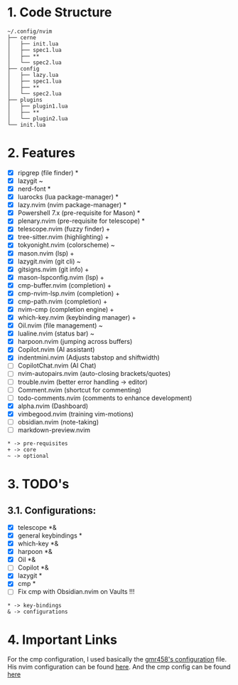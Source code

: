 # 1. Code Structure
```
~/.config/nvim
├── cerne
│   ├── init.lua
│   ├── spec1.lua
│   ├── **
│   └── spec2.lua
├── config
│   ├── lazy.lua
│   ├── spec1.lua
│   ├── **
│   └── spec2.lua
├── plugins
│   ├── plugin1.lua
│   ├── **
│   └── plugin2.lua
└── init.lua
```
# 2. Features

- [x] ripgrep (file finder) *
- [x] lazygit ~
- [x] nerd-font *
- [x] luarocks (lua package-manager) *
- [x] lazy.nvim (nvim package-manager) *
- [x] Powershell 7.x (pre-requisite for Mason) *
- [x] plenary.nvim (pre-requisite for telescope) *
- [x] telescope.nvim (fuzzy finder) +
- [x] tree-sitter.nvim (highlighting) +
- [x] tokyonight.nvim (colorscheme) ~
- [x] mason.nvim (lsp) +
- [x] lazygit.nvim (git cli) ~
- [x] gitsigns.nvim (git info) +
- [x] mason-lspconfig.nvim (lsp) +
- [x] cmp-buffer.nvim (completion) +
- [x] cmp-nvim-lsp.nvim (completion) +
- [x] cmp-path.nvim (completion) +
- [x] nvim-cmp (completion engine) +
- [x] which-key.nvim (keybinding manager) +
- [x] Oil.nvim (file management) ~
- [x] lualine.nvim (status bar) ~
- [x] harpoon.nvim (jumping across buffers)
- [x] Copilot.nvim (AI assistant)
- [x] indentmini.nvim (Adjusts tabstop and shiftwidth)
- [ ] CopilotChat.nvim (AI Chat)
- [ ] nvim-autopairs.nvim (auto-closing brackets/quotes)
- [ ] trouble.nvim (better error handling -> editor)
- [ ] Comment.nvim (shortcut for commenting)
- [ ] todo-comments.nvim (comments to enhance development)
- [x] alpha.nvim (Dashboard)
- [x] vimbegood.nvim (training vim-motions)
- [ ] obsidian.nvim (note-taking)
- [ ] markdown-preview.nvim

```
* -> pre-requisites
+ -> core
~ -> optional
```
# 3. TODO's
## 3.1. Configurations:
- [x] telescope *&
- [x] general keybindings *
- [x] which-key *&
- [x] harpoon *&
- [x] Oil *&
- [ ] Copilot *&
- [x] lazygit *
- [x] cmp *
- [ ] Fix cmp with Obsidian.nvim on Vaults !!!
```
* -> key-bindings
& -> configurations
```

# 4. Important Links
For the cmp configuration, I used basically the [gmr458's configuration](https://github.com/gmr458) file. His
nvim configuration can be found [here](https://github.com/gmr458/nvim). And the
cmp config can be found [here](https://github.com/gmr458/nvim/blob/main/lua/gmr/plugins/cmp.lua)

